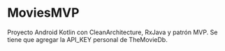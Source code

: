 # MoviesMVP

Proyecto Android Kotlin con CleanArchitecture, RxJava y patrón MVP.
Se tiene que agregar la API_KEY personal de TheMovieDb.
